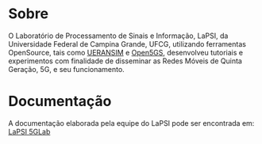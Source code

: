 # Sobre 
 
 O Laboratório de Processamento de Sinais e Informação, LaPSI, da Universidade Federal de Campina Grande, UFCG, utilizando ferramentas OpenSource, tais como [UERANSIM](https://github.com/aligungr/UERANSIM) e [Open5GS](https://github.com/open5gs/open5gs), desenvolveu tutoriais e experimentos com finalidade de disseminar as Redes Móveis de Quinta Geração, 5G, e seu funcionamento.

# Documentação

 A documentação elaborada pela equipe do LaPSI pode ser encontrada em: [LaPSI 5GLab](https://sites.google.com/dee.ufcg.edu.br/lapsi-5glab)